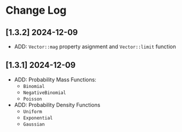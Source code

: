# Change Log

## [1.3.2] 2024-12-09

- ADD: `Vector::mag` property asignment and `Vector::limit` function

## [1.3.1] 2024-12-09

- ADD: Probability Mass Functions:
  * `Binomial`
  * `NegativeBinomial`
  * `Poisson`
- ADD: Probability Density Functions
  * `Uniform`
  * `Exponential`
  * `Gaussian`
